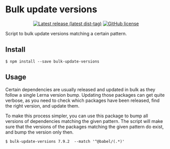 # Bulk update versions

<p align="center">
  <a href="https://www.npmjs.com/package/bulk-update-versions"><img src="https://badgen.net/npm/v/bulk-update-versions" alt="Latest release (latest dist-tag)" /></a> <a href="https://github.com/emmenko/bulk-update-versions/blob/master/LICENSE"><img src="https://badgen.net/github/license/emmenko/bulk-update-versions" alt="GitHub license" /></a>
</p>

Script to bulk update versions matching a certain pattern.

## Install

```
$ npm install --save bulk-update-versions
```

## Usage

Certain dependencies are usually released and updated in bulk as they follow a single Lerna version bump. Updating those packages can get quite verbose, as you need to check which packages have been released, find the right version, and update them.

To make this process simpler, you can use this package to bump all versions of dependencies matching the given pattern. The script will make sure that the versions of the packages matching the given pattern do exist, and bump the version only then.

```
$ bulk-update-versions 7.9.2  --match '^@babel/(.*)'
```
